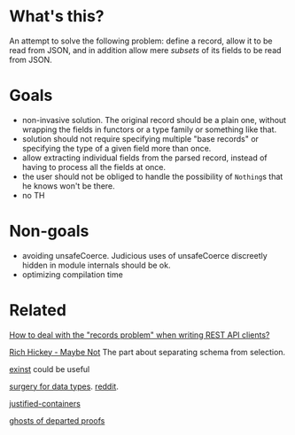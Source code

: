 # What's this?

An attempt to solve the following problem: define a record, allow it to be read
from JSON, and in addition allow mere *subsets* of its fields to be read from
JSON.

# Goals

- non-invasive solution. The original record should be a plain one, without
  wrapping the fields in functors or a type family or something like that.
- solution should not require specifying multiple "base records" or
  specifying the type of a given field more than once.
- allow extracting individual fields from the parsed record, instead of
  having to process all the fields at once.
- the user should not be obliged to handle the possibility of `Nothing`s
  that he knows won't be there.
- no TH

# Non-goals

- avoiding unsafeCoerce. Judicious uses of unsafeCoerce discreetly hidden in
  module internals should be ok.
- optimizing compilation time

# Related

[How to deal with the "records problem" when writing REST API
clients?](https://www.reddit.com/r/haskell/comments/a7asi8/how_to_deal_with_the_records_problem_when_writing/)

[Rich Hickey - Maybe
Not](https://www.youtube.com/watch?v=YR5WdGrpoug&feature=youtu.be&t=2355) The
part about separating schema from selection.

[exinst](http://hackage.haskell.org/package/exinst) could be useful

[surgery for data types](https://blog.poisson.chat/posts/2018-11-26-type-surgery.html). [reddit](https://www.reddit.com/r/haskell/comments/a0gi4z/surgery_for_data_types/).

[justified-containers](http://hackage.haskell.org/package/justified-containers)

[ghosts of departed proofs](https://www.reddit.com/r/haskell/comments/8qn0wr/safe_api_design_with_ghosts_of_departed_proofs/)

